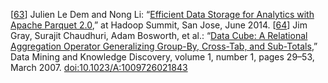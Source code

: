 [[63](ch03.html#LeDem2014tl-marker)] Julien Le Dem and Nong Li:
“[Efficient Data Storage for
Analytics with Apache Parquet 2.0](http://www.slideshare.net/julienledem/th-210pledem),” at Hadoop Summit, San Jose,
June 2014. [[64](ch03.html#Gray2007he-marker)] Jim Gray, Surajit Chaudhuri, Adam Bosworth, et al.:
“[Data Cube: A Relational Aggregation Operator
Generalizing Group-By, Cross-Tab, and Sub-Totals](http://arxiv.org/pdf/cs/0701155.pdf),” Data Mining and Knowledge
Discovery, volume 1, number 1, pages 29–53, March 2007.
[doi:10.1023/A:1009726021843](http://dx.doi.org/10.1023/A:1009726021843)